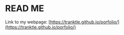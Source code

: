 # READ ME

Link to my webpage: [https://tranktle.github.io/porfolio/](https://tranktle.github.io/porfolio/)







